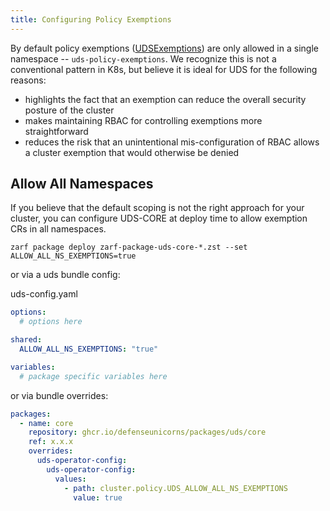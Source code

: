 ```yaml
---
title: Configuring Policy Exemptions
---
```


By default policy exemptions ([UDSExemptions](https://github.com/defenseunicorns/uds-core/blob/uds-docs/src/pepr/operator/crd/generated/exemption-v1alpha1.ts)) are only allowed in a single namespace -- `uds-policy-exemptions`. We recognize this is not a conventional pattern in K8s, but believe it is ideal for UDS for the following reasons:

- highlights the fact that an exemption can reduce the overall security posture of the cluster
- makes maintaining RBAC for controlling exemptions more straightforward
- reduces the risk that an unintentional mis-configuration of RBAC allows a cluster exemption that would otherwise be denied

## Allow All Namespaces

If you believe that the default scoping is not the right approach for your cluster, you can configure UDS-CORE at deploy time to allow exemption CRs in all namespaces.

`zarf package deploy zarf-package-uds-core-*.zst --set ALLOW_ALL_NS_EXEMPTIONS=true`

or via a uds bundle config:

uds-config.yaml

```yaml
options:
  # options here

shared:
  ALLOW_ALL_NS_EXEMPTIONS: "true"

variables:
  # package specific variables here
```

or via bundle overrides:

```yaml
packages:
  - name: core
    repository: ghcr.io/defenseunicorns/packages/uds/core
    ref: x.x.x
    overrides:
      uds-operator-config:
        uds-operator-config:
          values:
            - path: cluster.policy.UDS_ALLOW_ALL_NS_EXEMPTIONS
              value: true
```
